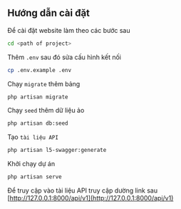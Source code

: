 
## Hướng dẫn cài đặt

Để cài đặt website làm theo các bước sau

```sh
cd <path of project>
```

Thêm `.env` sau đó sửa cấu hình kết nối

```sh
cp .env.example .env
```

Chạy `migrate` thêm bảng
```sh
php artisan migrate
```

Chạy `seed` thêm dữ liệu ảo
```sh
php artisan db:seed
```

Tạo `tài liệu API`
```sh
php artisan l5-swagger:generate
```

Khởi chạy dự án
```sh
php artisan serve
```

Để truy cập vào tài liệu API truy cập dường link sau [http://127.0.0.1:8000/api/v1](http://127.0.0.1:8000/api/v1)
